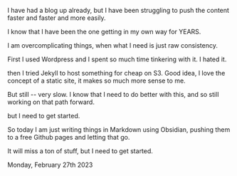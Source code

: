I have had a blog up already, but I have been struggling to push the content faster and faster and more easily.

I know that I have been the one getting in my own way for YEARS.

I am overcomplicating things, when what I need is just raw consistency.

First I used Wordpress and I spent so much time tinkering with it.  I hated it.

then I tried Jekyll to host something for cheap on S3.  Good idea, I love the concept of a static site, it makes so much more sense to me.

But still -- very slow.  I know that I need to do better with this, and so still working on that path forward.

but I need to get started.

So today I am just writing things in Markdown using Obsidian, pushing them to a free Github pages and letting that go.

It will miss a ton of stuff, but I need to get started.

Monday, February 27th 2023